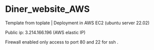 # Diner_website_AWS
Template from toplate | Deployment  in AWS EC2 (ubuntu server 22.02)

Public ip: 3.214.166.196
(AWS elastic IP)

Firewall enabled only access to port 80 and 22 for ssh .

